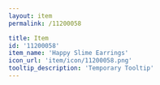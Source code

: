```yaml
---
layout: item
permalink: /11200058

title: Item
id: '11200058'
item_name: 'Happy Slime Earrings'
icon_url: 'item/icon/11200058.png'
tooltip_description: 'Temporary Tooltip'
---
```

